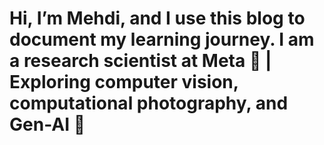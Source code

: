 # Hi, I’m Mehdi, and I use this blog to document my learning journey. I am a research scientist at Meta 🧠 | Exploring computer vision, computational photography, and Gen-AI 🚀

